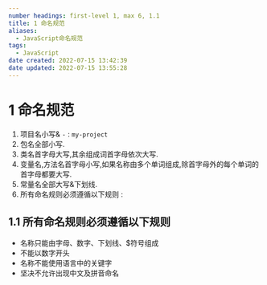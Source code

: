 ```yaml
---
number headings: first-level 1, max 6, 1.1
title: 1 命名规范
aliases: 
  - JavaScript命名规范
tags: 
  - JavaScript
date created: 2022-07-15 13:42:39
date updated: 2022-07-15 13:55:28
---
```


# 1 命名规范

1. 项目名小写& `-` : `my-project`  
2. 包名全部小写.  
3. 类名首字母大写,其余组成词首字母依次大写.  
4. 变量名,方法名首字母小写,如果名称由多个单词组成,除首字母外的每个单词的首字母都要大写.  
5. 常量名全部大写&下划线.  
6. 所有命名规则必须遵循以下规则 :

## 1.1 所有命名规则必须遵循以下规则

- 名称只能由字母、数字、下划线、$符号组成
- 不能以数字开头
- 名称不能使用语言中的关键字
- 坚决不允许出现中文及拼音命名
